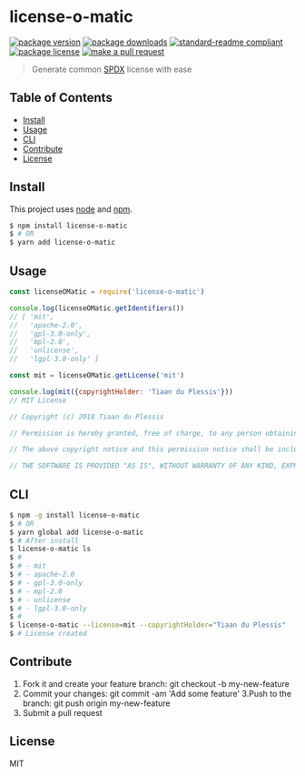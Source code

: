
# license-o-matic
[![package version](https://img.shields.io/npm/v/license-o-matic.svg?style=flat-square)](https://npmjs.org/package/license-o-matic)
[![package downloads](https://img.shields.io/npm/dm/license-o-matic.svg?style=flat-square)](https://npmjs.org/package/license-o-matic)
[![standard-readme compliant](https://img.shields.io/badge/readme%20style-standard-brightgreen.svg?style=flat-square)](https://github.com/RichardLitt/standard-readme)
[![package license](https://img.shields.io/npm/l/license-o-matic.svg?style=flat-square)](https://npmjs.org/package/license-o-matic)
[![make a pull request](https://img.shields.io/badge/PRs-welcome-brightgreen.svg?style=flat-square)](http://makeapullrequest.com)

> Generate common [SPDX](https://spdx.org/) license with ease

## Table of Contents

- [Install](#install)
- [Usage](#usage)
- [CLI](#cli)
- [Contribute](#contribute)
- [License](#License)

## Install

This project uses [node](https://nodejs.org) and [npm](https://www.npmjs.com). 

```sh
$ npm install license-o-matic
$ # OR
$ yarn add license-o-matic
```

## Usage

```js
const licenseOMatic = require('license-o-matic')

console.log(licenseOMatic.getIdentifiers())
// [ 'mit',
//   'apache-2.0',
//   'gpl-3.0-only',
//   'mpl-2.0',
//   'unlicense',
//   'lgpl-3.0-only' ]

const mit = licenseOMatic.getLicense('mit')

console.log(mit({copyrightHolder: 'Tiaan du Plessis'}))
// MIT License

// Copyright (c) 2018 Tiaan du Plessis

// Permission is hereby granted, free of charge, to any person obtaining a copy of this software and associated documentation files (the "Software"), to deal in the Software without restriction, including without limitation the rights to use, copy, modify, merge, publish, distribute, sublicense, and/or sell copies of the Software, and to permit persons to whom the Software is furnished to do so, subject to the following conditions:

// The above copyright notice and this permission notice shall be included in all copies or substantial portions of the Software.

// THE SOFTWARE IS PROVIDED "AS IS", WITHOUT WARRANTY OF ANY KIND, EXPRESS OR IMPLIED, INCLUDING BUT NOT LIMITED TO THE WARRANTIES OF MERCHANTABILITY, FITNESS FOR A PARTICULAR PURPOSE AND NONINFRINGEMENT. IN NO EVENT SHALL THE AUTHORS OR COPYRIGHT HOLDERS BE LIABLE FOR ANY CLAIM, DAMAGESOR OTHER LIABILITY, WHETHER IN AN ACTION OF CONTRACT, TORT OR OTHERWISE, ARISING FROM, OUT OF OR IN CONNECTION WITH THE SOFTWARE OR THE USE OROTHER DEALINGS IN THE SOFTWARE.

```

## CLI

```sh
$ npm -g install license-o-matic
$ # OR
$ yarn global add license-o-matic
$ # After install
$ license-o-matic ls
$ # 
$ # - mit
$ # - apache-2.0
$ # - gpl-3.0-only
$ # - mpl-2.0
$ # - unlicense
$ # - lgpl-3.0-only
$ # 
$ license-o-matic --license=mit --copyrightHolder="Tiaan du Plessis"
$ # License created
```

## Contribute

1. Fork it and create your feature branch: git checkout -b my-new-feature
2. Commit your changes: git commit -am 'Add some feature'
3.Push to the branch: git push origin my-new-feature 
4. Submit a pull request

## License

MIT
    
